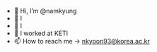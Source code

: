 - 👋 Hi, I’m @namkyung
- 👀 I
- 🌱 I
- 💞️ I worked at KETI 
- 📫 How to reach me -> nkyoon93@korea.ac.kr 

<!---
nkyoon93/nkyoon93 is a ✨ special ✨ repository because its `README.md` (this file) appears on your GitHub profile.
You can click the Preview link to take a look at your changes.
--->
